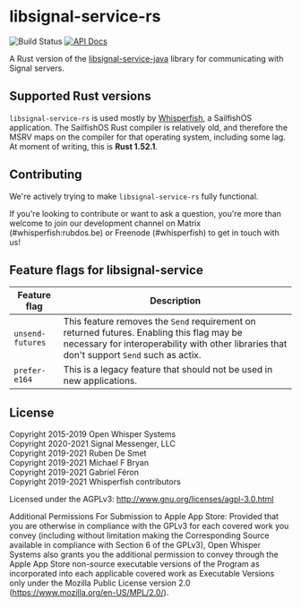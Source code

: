 # libsignal-service-rs

![Build Status](https://github.com/whisperfish/libsignal-service-rs/workflows/CI/badge.svg)
[![API Docs](https://img.shields.io/badge/docs-libsignal--service-blue)](https://whisperfish.github.io/libsignal-service-rs/libsignal_service)

A Rust version of the [libsignal-service-java][lsj] library for communicating
with Signal servers.

## Supported Rust versions

`libsignal-service-rs` is used mostly by [Whisperfish](https://gitlab.com/whisperfish/whisperfish/),
a SailfishOS application.
The SailfishOS Rust compiler is relatively old, and therefore the MSRV maps on the compiler for that operating system,
including some lag.
At moment of writing, this is **Rust 1.52.1**.

## Contributing

We're actively trying to make `libsignal-service-rs` fully functional.

If you're looking to contribute or want to ask a question, you're more than welcome to join our development channel on Matrix (#whisperfish:rubdos.be) or Freenode (#whisperfish) to get in touch with us!

## Feature flags for libsignal-service

| Feature flag     | Description                                                                                                                                                                             |
|------------------|-----------------------------------------------------------------------------------------------------------------------------------------------------------------------------------------|
| `unsend-futures` | This feature removes the `Send` requirement on returned futures. Enabling this flag may be necessary for interoperability with other libraries that don't support `Send` such as actix. |
| `prefer-e164`    | This is a legacy feature that should not be used in new applications.                                                                                                                   |

## License

Copyright 2015-2019 Open Whisper Systems  
Copyright 2020-2021 Signal Messenger, LLC  
Copyright 2019-2021 Ruben De Smet  
Copyright 2019-2021 Michael F Bryan  
Copyright 2019-2021 Gabriel Féron  
Copyright 2019-2021 Whisperfish contributors  

Licensed under the AGPLv3: http://www.gnu.org/licenses/agpl-3.0.html

Additional Permissions For Submission to Apple App Store: Provided that you
are otherwise in compliance with the GPLv3 for each covered work you convey
(including without limitation making the Corresponding Source available in
compliance with Section 6 of the GPLv3), Open Whisper Systems also grants you
the additional permission to convey through the Apple App Store non-source
executable versions of the Program as incorporated into each applicable
covered work as Executable Versions only under the Mozilla Public License
version 2.0 (https://www.mozilla.org/en-US/MPL/2.0/).

[lsj]: https://github.com/signalapp/libsignal-service-java
